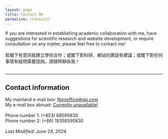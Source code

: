 ```yaml
---
layout: page
title: Contact Me
permalink: /Contact/
---
```


If you are interested in establishing academic collaboration with me, have suggestions for scientific research and website development, or require consultation on any matter, please feel free to contact me!<br/>
<br/>
若閣下有意同我建立學術合作；或閣下對科研、網站的建設有建議；或閣下對任何事情有疑問需要諮詢。請隨時聯係我！<br/>
<br/>

---

## Contact information 

My mainland e-mail box: [fboyoffice@qq.com](mailto:fboyoffice@qq.com)<br/>
My e-mail box abroad: [Currently unavailable!](mailto:fboyoffice@qq.com)<br/>
<br/>
Phone number 1: (+853) 68590830<br/>
Phone number 2: (+86) 19358590830<br/>
<br/>
<em>Last Modified: June 24, 2024.</em><br/>
<br/>
